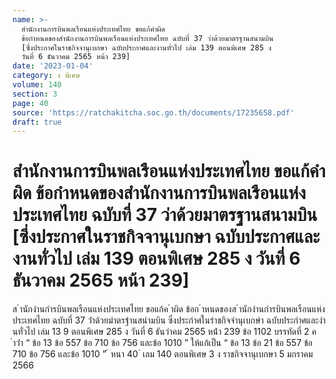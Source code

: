 ```yaml
---
name: >-
  สำนักงานการบินพลเรือนแห่งประเทศไทย ขอแก้คำผิด
  ข้อกำหนดของสำนักงานการบินพลเรือนแห่งประเทศไทย ฉบับที่ 37 ว่าด้วยมาตรฐานสนามบิน
  [ซึ่งประกาศในราชกิจจานุเบกษา ฉบับประกาศและงานทั่วไป เล่ม 139 ตอนพิเศษ 285 ง
  วันที่ 6 ธันวาคม 2565 หน้า 239]
date: '2023-01-04'
category: ง พิเศษ
volume: 140
section: 3
page: 40
source: 'https://ratchakitcha.soc.go.th/documents/17235658.pdf'
draft: true
---
```


# สำนักงานการบินพลเรือนแห่งประเทศไทย ขอแก้คำผิด ข้อกำหนดของสำนักงานการบินพลเรือนแห่งประเทศไทย ฉบับที่ 37 ว่าด้วยมาตรฐานสนามบิน [ซึ่งประกาศในราชกิจจานุเบกษา ฉบับประกาศและงานทั่วไป เล่ม 139 ตอนพิเศษ 285 ง วันที่ 6 ธันวาคม 2565 หน้า 239]

ส ํานักงํานกํารบินพลเรือนแห่งประเทศไทย ขอแก้ค ําผิด ข้อก ําหนดของส ํานักงํานกํารบินพลเรือนแห่งประเทศไทย ฉบับที่ 37 ว่ําด้วยมําตรฐํานสนํามบิน ซึ่งประกําศในรําชกิจจํานุเบกษํา ฉบับประกําศและงํานทั่วไป เล่ม 13 9 ตอนพิเศษ 285 ง วันที่ 6 ธันวําคม 2565 หน้ํา 239 ข้อ 1102 บรรทัดที่ 2 ค ําว่ํา “ ข้อ 13 ข้อ 557 ข้อ 710 ข้อ 756 และข้อ 1010 ” ให้แก้เป็น “ ข้อ 13 ข้อ 21 ข้อ 557 ข้อ 710 ข้อ 756 และข้อ 1010 ” ้ หนา 40 ่ เลม 140 ตอนพิเศษ 3 ง ราชกิจจานุเบกษา 5 มกราคม 2566
